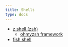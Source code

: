 ```yaml
---
title: Shells
type: docs
---
```

- [z shell (zsh)](https://www.zsh.org)
  - [ohmyzsh framework](https://ohmyz.sh/)
- [fish shell](https://fishshell.com)
